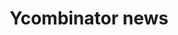 ---
layout: page
title: Ycombinator news
redirect: https://news.ycombinator.com/item?id=16413843
description: Ycombinator got excited about a bug in smart contract.
img: /assets/img/ycomb.png
importance: 1
---